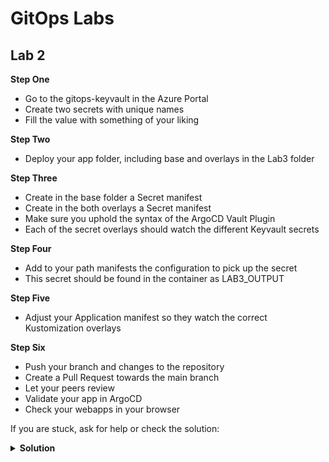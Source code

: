 # GitOps Labs

## Lab 2
**Step One**
- Go to the gitops-keyvault in the Azure Portal
- Create two secrets with unique names
- Fill the value with something of your liking

**Step Two**
- Deploy your app folder, including base and overlays in the Lab3 folder

**Step Three**
- Create in the base folder a Secret manifest
- Create in the both overlays a Secret manifest
- Make sure you uphold the syntax of the ArgoCD Vault Plugin
- Each of the secret overlays should watch the different Keyvault secrets 

**Step Four**
- Add to your path manifests the configuration to pick up the secret
- This secret should be found in the container as LAB3_OUTPUT

**Step Five**
- Adjust your Application manifest so they watch the correct Kustomization overlays 

**Step Six**
- Push your branch and changes to the repository
- Create a Pull Request towards the main branch
- Let your peers review
- Validate your app in ArgoCD
- Check your webapps in your browser


If you are stuck, ask for help or check the solution:
<details>
   <summary><b>Solution</b></summary>
        <a href="https://github.com/cinqict/gitops-workshop/tree/lab3-solution">Check Lab 3 Solution</a>
</details>
